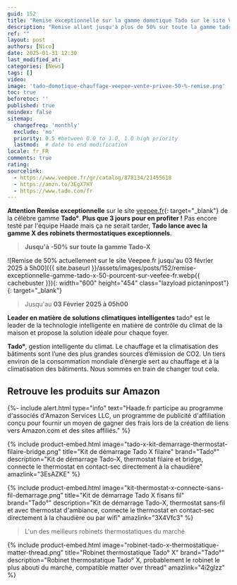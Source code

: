 ```yaml
---
guid: 152
title: "Remise exceptionnelle sur la gamme domotique Tado sur le site Veepee"
description: "Remise allant jusqu'à plus de 50% sur toute la gamme tado X sur le site veepee, vente privée jusqu'au 03/02/2025 à 5 h du matin"
ref: ""
layout: post
authors: [Nico]
date: 2025-01-31 12:30
last_modified_at: 
categories: [News]
tags: []
video: 
image: 'tado-domotique-chauffage-veepee-vente-privee-50-%-remise.png'
toc: true
beforetoc: ''
published: true
noindex: false
sitemap:
  changefreq: 'monthly'
  exclude: 'no'
  priority: 0.5 #between 0.0 to 1.0, 1.0 high priority
  lastmod:  # date to end modification
locale: fr_FR
comments: true
rating:  
sourcelink:
  - https://www.veepee.fr/gr/catalog/878134/21455618
  - https://amzn.to/3EgX7HY
  - https://www.tado.com/fr
---
```


**Attention Remise exceptionnelle** sur le site [veepee.fr](https://www.veepee.fr/gr/catalog/878134/21455618){: target="_blank"} de la célèbre gamme **Tado°**. **Plus que 3 jours pour en profiter !** Pas encore testé par l'équipe Haade mais ça ne serait tarder, **Tado lance avec la gamme X des robinets thermostatiques exceptionnels**.

> **Jusqu'à -50% sur toute la gamme Tado-X**

![Remise de 50% actuellement sur le site Veepee.fr jusqu'au 03 février 2025 à 5h00]({{ site.baseurl }}/assets/images/posts/152/remise-exceptionnelle-gamme-tado-x-50-pourcent-sur-veefee-fr.webp{{ cachebuster }}){: width="600" height="454" class="lazyload pictaninpost"}{: target="_blank"}

> Jusqu'au **03 Février 2025 à 05h00**

**Leader en matière de solutions climatiques intelligentes**
tado° est le leader de la technologie intelligente en matière de contrôle du climat de la maison et propose la solution idéale pour chaque foyer.

**Tado°**, gestion intelligente du climat. Le chauffage et la climatisation des bâtiments sont l’une des plus grandes sources d’émission de CO2. Un tiers environ de la consommation mondiale d’énergie sert au chauffage et à la climatisation des bâtiments. Nous sommes en train de changer tout cela.

## Retrouve les produits sur Amazon

{%- include alert.html type="info" text="Haade.fr participe au programme d'associés d'Amazon Services LLC, un programme de publicité d'affiliation conçu pour fournir un moyen de gagner des frais lors de la création de liens vers Amazon.com et des sites affiliés." %}

{% include product-embed.html image="tado-x-kit-demarrage-thermostat-filaire-bridge.png" title="Kit de démarrage Tado X filaire" brand="Tado°" description="Kit de démarrage Tado-X, thermostat filaire et bridge, connecte le thermostat en contact-sec directement à la chaudière" amazlink="3EsAZKE" %}

{% include product-embed.html image="kit-thermostat-x-connecte-sans-fil-demarrage.png" title="Kit de démarrage Tado X fisans fil" brand="Tado°" description="Kit de démarrage Tado-X, thermostat sans-fil et avec thermostat d'ambiance, connecte le thermostat en contact-sec directement à la chaudière ou par wifi" amazlink="3X4Vfc3" %}

> L'un des meilleurs robinets thermostatiques du marché

{% include product-embed.html image="robinet-tado-x-thermostatique-matter-thread.png" title="Robinet thermostatique Tado° X" brand="Tado°" description="Robinet thermostatique Tado° X, probablement le robinet le plus abouti du marché, compatible matter over thread" amazlink="4i2glzz" %}



